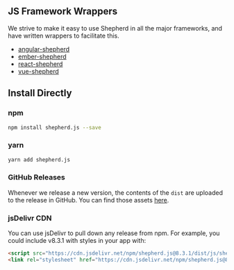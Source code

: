 ## JS Framework Wrappers

We strive to make it easy to use Shepherd in all the major frameworks, and have written wrappers to facilitate this.

* [angular-shepherd](https://github.com/shipshapecode/angular-shepherd)
* [ember-shepherd](https://github.com/shipshapecode/ember-shepherd)
* [react-shepherd](https://github.com/shipshapecode/react-shepherd)
* [vue-shepherd](https://github.com/shipshapecode/vue-shepherd)

## Install Directly

### npm

```bash
npm install shepherd.js --save
```

### yarn

```bash
yarn add shepherd.js
```

### GitHub Releases

Whenever we release a new version, the contents of the `dist` are uploaded
to the release in GitHub. You can find those assets [here](https://github.com/shipshapecode/shepherd/releases).

### jsDelivr CDN

You can use jsDelivr to pull down any release from npm. For example, you could include v8.3.1 with styles in your app
with:

```html
<script src="https://cdn.jsdelivr.net/npm/shepherd.js@8.3.1/dist/js/shepherd.min.js"></script>
<link rel="stylesheet" href="https://cdn.jsdelivr.net/npm/shepherd.js@8.3.1/dist/css/shepherd.css"/>
```


